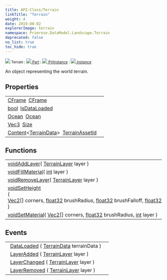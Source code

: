 ```yaml
---
title: API:Class/Terrain
linkTitle: "Terrain"
weight: 4
date: 2019-08-02
explorerImage: terrain
namespace: Primrose.DataModel.Landscape.Terrain
deprecated: false
no_list: true
toc_hide: true
---
```

<small class="inheritance">
<span class="" href="/docs/api-reference/Class/Terrain"><img src="/icons/silk/terrain.png"/>&nbsp;Terrain</span>&nbsp;:&nbsp;<a class="" href="/docs/api-reference/Class/Part"><img src="/icons/silk/brick.png"/>&nbsp;Part</a>&nbsp;:&nbsp;<a class="" href="/docs/api-reference/Class/PVInstance"><img src="/icons/silk/default.png"/>&nbsp;PVInstance</a>&nbsp;:&nbsp;<a class="" href="/docs/api-reference/Class/Instance"><img src="/icons/silk/default.png"/>&nbsp;Instance</a></small>
<p class="summary">

An object representing the world terrain.

</p>
 
## Properties
 
<table class="studiohide">
<tbody>
<tr class="function-row ">
<td style="vertical-align:top;white-space:normal;">
<div>
<a class="type" href="/docs/api-reference/DataType/CFrame">CFrame</a><span class="method-body" style="text-indent: -2em; padding-left: 0.5em"><a class="name" href="CFrame">CFrame</a></span></td>
<td style="vertical-align:top;white-space:normal;">
</td>
</tr>

<tr class="function-row ">
<td style="vertical-align:top;white-space:normal;">
<div>
<a class="type" href="/docs/api-reference/System/Primitives#boolean">bool</a><span class="method-body" style="text-indent: -2em; padding-left: 0.5em"><a class="name" href="IsDataLoaded">IsDataLoaded</a></span></td>
<td style="vertical-align:top;white-space:normal;">
</td>
</tr>

<tr class="function-row ">
<td style="vertical-align:top;white-space:normal;">
<div>
<a class="type" href="/docs/api-reference/Class/Ocean">Ocean</a><span class="method-body" style="text-indent: -2em; padding-left: 0.5em"><a class="name" href="Ocean">Ocean</a></span></td>
<td style="vertical-align:top;white-space:normal;">
</td>
</tr>

<tr class="function-row ">
<td style="vertical-align:top;white-space:normal;">
<div>
<a class="type" href="/docs/api-reference/DataType/Vec3">Vec3</a><span class="method-body" style="text-indent: -2em; padding-left: 0.5em"><a class="name" href="Size">Size</a></span></td>
<td style="vertical-align:top;white-space:normal;">
</td>
</tr>

<tr class="function-row ">
<td style="vertical-align:top;white-space:normal;">
<div>
<a class="type" href="/docs/api-reference/Misc/Content">Content</a><<a class="type" href="/docs/api-reference/Asset/TerrainData">TerrainData</a>><span class="method-body" style="text-indent: -2em; padding-left: 0.5em"><a class="name" href="TerrainAssetId">TerrainAssetId</a></span></td>
<td style="vertical-align:top;white-space:normal;">
</td>
</tr>

</tbody>
</table>
 
## Functions
 
<table class="studiohide">
<tbody>
<tr class="function-row ">
<td style="vertical-align:top;white-space:normal;">
<div>
<a class="type" href="/docs/api-reference/System/void">void</a><span class="method-body" style="text-indent: -2em;"><a class="method-name  " href="AddLayer">AddLayer</a></span><span style="display: inline-block">( <span class="param" style="white-space: nowrap"><a class="type" href="/docs/api-reference/Misc/TerrainLayer">TerrainLayer</a> layer</span> )</span></span></div></td>
<td style="vertical-align:top;white-space:normal;">
</td>
</tr>

<tr class="function-row ">
<td style="vertical-align:top;white-space:normal;">
<div>
<a class="type" href="/docs/api-reference/System/void">void</a><span class="method-body" style="text-indent: -2em;"><a class="method-name  " href="FillMaterial">FillMaterial</a></span><span style="display: inline-block">( <span class="param" style="white-space: nowrap"><a class="type" href="/docs/api-reference/System/Primitives#int32">int</a> layer</span> )</span></span></div></td>
<td style="vertical-align:top;white-space:normal;">
</td>
</tr>

<tr class="function-row ">
<td style="vertical-align:top;white-space:normal;">
<div>
<a class="type" href="/docs/api-reference/System/void">void</a><span class="method-body" style="text-indent: -2em;"><a class="method-name  " href="RemoveLayer">RemoveLayer</a></span><span style="display: inline-block">( <span class="param" style="white-space: nowrap"><a class="type" href="/docs/api-reference/Misc/TerrainLayer">TerrainLayer</a> layer</span> )</span></span></div></td>
<td style="vertical-align:top;white-space:normal;">
</td>
</tr>

<tr class="function-row ">
<td style="vertical-align:top;white-space:normal;">
<div>
<a class="type" href="/docs/api-reference/System/void">void</a><span class="method-body" style="text-indent: -2em;"><a class="method-name  " href="SetHeight">SetHeight</a></span><span style="display: inline-block">( <span class="param" style="white-space: nowrap"><span><a class="type" href="/docs/api-reference/DataType/Vec2">Vec2</a>[]</span> corners, <a class="type" href="/docs/api-reference/System/Primitives#single">float32</a> brushRadius, <a class="type" href="/docs/api-reference/System/Primitives#single">float32</a> brushFalloff, <a class="type" href="/docs/api-reference/System/Primitives#single">float32</a> intensity</span> )</span></span></div></td>
<td style="vertical-align:top;white-space:normal;">
</td>
</tr>

<tr class="function-row ">
<td style="vertical-align:top;white-space:normal;">
<div>
<a class="type" href="/docs/api-reference/System/void">void</a><span class="method-body" style="text-indent: -2em;"><a class="method-name  " href="SetMaterial">SetMaterial</a></span><span style="display: inline-block">( <span class="param" style="white-space: nowrap"><span><a class="type" href="/docs/api-reference/DataType/Vec2">Vec2</a>[]</span> corners, <a class="type" href="/docs/api-reference/System/Primitives#single">float32</a> brushRadius, <a class="type" href="/docs/api-reference/System/Primitives#int32">int</a> layer</span> )</span></span></div></td>
<td style="vertical-align:top;white-space:normal;">
</td>
</tr>

</tbody>
</table>
 
## Events
 
<table class="studiohide">
<tbody>
<tr class="function-row ">
<td style="vertical-align:top;white-space:normal;">
<span class="event-body" style="text-indent: -2em; padding-left: 0.5em"><a class="event-name " href="DataLoaded">DataLoaded</a></span><span style="display: inline-block">&nbsp;( <span class="param" style="white-space: nowrap"><a class="type" href="/docs/api-reference/Asset/TerrainData">TerrainData</a> terrainData</span> )</span></span></td>
<td style="vertical-align:top;white-space:normal;">
</td>
</tr>

<tr class="function-row ">
<td style="vertical-align:top;white-space:normal;">
<span class="event-body" style="text-indent: -2em; padding-left: 0.5em"><a class="event-name " href="LayerAdded">LayerAdded</a></span><span style="display: inline-block">&nbsp;( <span class="param" style="white-space: nowrap"><a class="type" href="/docs/api-reference/Misc/TerrainLayer">TerrainLayer</a> layer</span> )</span></span></td>
<td style="vertical-align:top;white-space:normal;">
</td>
</tr>

<tr class="function-row ">
<td style="vertical-align:top;white-space:normal;">
<span class="event-body" style="text-indent: -2em; padding-left: 0.5em"><a class="event-name " href="LayerChanged">LayerChanged</a></span><span style="display: inline-block">&nbsp;( <span class="param" style="white-space: nowrap"><a class="type" href="/docs/api-reference/Misc/TerrainLayer">TerrainLayer</a> layer</span> )</span></span></td>
<td style="vertical-align:top;white-space:normal;">
</td>
</tr>

<tr class="function-row ">
<td style="vertical-align:top;white-space:normal;">
<span class="event-body" style="text-indent: -2em; padding-left: 0.5em"><a class="event-name " href="LayerRemoved">LayerRemoved</a></span><span style="display: inline-block">&nbsp;( <span class="param" style="white-space: nowrap"><a class="type" href="/docs/api-reference/Misc/TerrainLayer">TerrainLayer</a> layer</span> )</span></span></td>
<td style="vertical-align:top;white-space:normal;">
</td>
</tr>

</tbody>
</table>
<b>
</b>
<div class="inheritors">
<ul class="root">
</ul>
</div>

